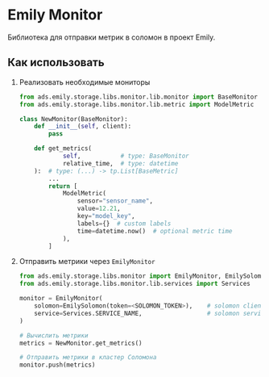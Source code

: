 # Emily Monitor

Библиотека для отправки метрик в соломон в проект Emily.

## Как использовать

1. Реализовать необходимые мониторы

    ```py
    from ads.emily.storage.libs.monitor.lib.monitor import BaseMonitor
    from ads.emily.storage.libs.monitor.lib.metric import ModelMetric

    class NewMonitor(BaseMonitor):
        def __init__(self, client):
            pass

        def get_metrics(
                self,           # type: BaseMonitor
                relative_time,  # type: datetime
        ):  # type: (...) -> tp.List[BaseMetric]
            ...
            return [
                ModelMetric(
                    sensor="sensor_name",
                    value=12.21,
                    key="model_key",
                    labels={}  # custom labels
                    time=datetime.now()  # optional metric time
                ),
            ]
    ```

2. Отправить метрики через `EmilyMonitor`

    ```py
    from ads.emily.storage.libs.monitor import EmilyMonitor, EmilySolomon
    from ads.emily.storage.libs.monitor.lib.services import Services

    monitor = EmilyMonitor(
        solomon=EmilySolomon(token=<SOLOMON_TOKEN>),    # solomon client
        service=Services.SERVICE_NAME,                  # solomon service
    )

    # Вычислить метрики
    metrics = NewMonitor.get_metrics()

    # Отправить метрики в кластер Соломона
    monitor.push(metrics)
    ```
